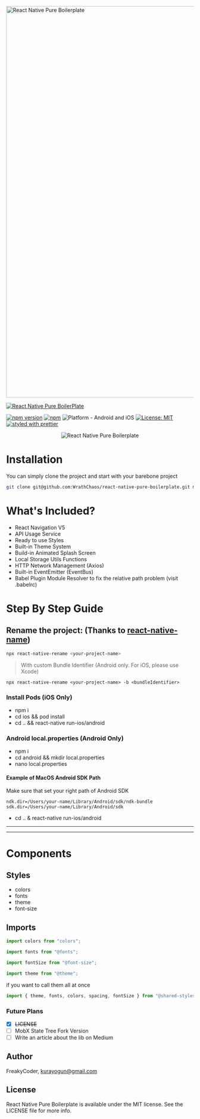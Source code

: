 <img alt="React Native Pure Boilerplate" src="https://github.com/WrathChaos/react-native-pure-boilerplate/blob/master/assets/logo.png" width="1050"/>

[![React Native Pure BoilerPlate](https://img.shields.io/badge/-React%20Native%20pure%20Boilerplate-lightgrey?style=for-the-badge)](https://github.com/WrathChaos/react-native-pure-boilerplate)

[![npm version](https://img.shields.io/npm/v/react-native-pure-boilerplate.svg?style=for-the-badge)](https://www.npmjs.com/package/@freakycoder/react-native-pure-boilerplate)
[![npm](https://img.shields.io/npm/dt/react-native-pure-boilerplate.svg?style=for-the-badge)](https://www.npmjs.com/package/@freakycoder/react-native-pure-boilerplate)
![Platform - Android and iOS](https://img.shields.io/badge/platform-Android%20%7C%20iOS-blue.svg?style=for-the-badge)
[![License: MIT](https://img.shields.io/badge/License-MIT-green.svg?style=for-the-badge)](https://opensource.org/licenses/MIT)
[![styled with prettier](https://img.shields.io/badge/styled_with-prettier-ff69b4.svg?style=for-the-badge)](https://github.com/prettier/prettier)

<p align="center">
  <img alt="React Native Pure Boilerplate"
        src="https://github.com/WrathChaos/react-native-pure-boilerplate/blob/master/assets/Screenshots/JSLibraryBoilerplate.png" />
</p>

# Installation

You can simply clone the project and start with your barebone project

```sh
git clone git@github.com:WrathChaos/react-native-pure-boilerplate.git my-app-name
```

# What's Included?

- React Navigation V5
- API Usage Service
- Ready to use Styles
- Built-in Theme System
- Build-in Animated Splash Screen
- Local Storage Utils Functions
- HTTP Network Management (Axios)
- Built-in EventEmitter (EventBus)
- Babel Plugin Module Resolver to fix the relative path problem (visit .babelrc)

# Step By Step Guide

## Rename the project: (Thanks to [react-native-name](https://github.com/junedomingo/react-native-rename))

```sh
npx react-native-rename <your-project-name>
```

> With custom Bundle Identifier (Android only. For iOS, please use Xcode)

```sj
npx react-native-rename <your-project-name> -b <bundleIdentifier>
```

### Install Pods (iOS Only)

- npm i
- cd ios && pod install
- cd .. && react-native run-ios/android

### Android local.properties (Android Only)

- npm i
- cd android && mkdir local.properties
- nano local.properties

#### Example of MacOS Android SDK Path

Make sure that set your right path of Android SDK

```
ndk.dir=/Users/your-name/Library/Android/sdk/ndk-bundle
sdk.dir=/Users/your-name/Library/Android/sdk
```

- cd .. & react-native run-ios/android

<hr>

<hr>

# Components

## Styles

- colors
- fonts
- theme
- font-size

## Imports

```jsx
import colors from "colors";
```

```jsx
import fonts from "@fonts";
```

```jsx
import fontSize from "@font-size";
```

```jsx
import theme from "@theme";
```

if you want to call them all at once

```js
import { theme, fonts, colors, spacing, fontSize } from "@shared-styles/index";
```

### Future Plans

- [x] ~~LICENSE~~
- [ ] MobX State Tree Fork Version
- [ ] Write an article about the lib on Medium

## Author

FreakyCoder, kurayogun@gmail.com

## License

React Native Pure Boilerplate is available under the MIT license. See the LICENSE file for more info.

